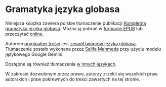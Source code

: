# Gramatyka języka globasa

Niniejsza książka zawiera polskie tłumaczenie publikacji [Kompletna gramatyka języka globasa][cgg-link].
Można ją pobrać w [formacie EPUB][epub-link] lub przeczytać [online][web-link].

Autorem [oryginalnej treści][oc-link] jest [zespół twórców języka globasa][gb-link].
Tłumaczenie zostało wykonane przez [Salifa Mehmeda][sm-link] przy użyciu modelu językowego Google Gemini.

Dostępne są również tłumaczenia [w innych językach][all-link].

W zakresie dozwolonym przez prawo, autorzy zrzekli się wszelkich praw autorskich i praw pokrewnych do treści zawartych na tej stronie.

[cgg-link]:https://salif.github.io/gramati-fe-globasa/eng/
[epub-link]:Gramati_fe_Globasa_Mesi_2_Nyan_2025_Polskasa_Gemini.epub
[web-link]:https://salif.github.io/gramati-fe-globasa/pl-gemini/
[oc-link]:https://xwexi.globasa.net/eng/gramati
[gb-link]:https://globasa.net/
[sm-link]:https://salif.eu/
[all-link]:https://salif.github.io/gramati-fe-globasa/
